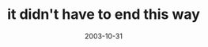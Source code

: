 ---
layout: base.njk
title : 'it didn&#39;t have to end this way' 
view_title : 'it didn&#39;t have to end this way' 
year : '2003' 
date : '2003-10-31' 
img_file : '/drawing/itdidnthavetoendthisway.png' 
html_file : 'itdidnthavetoendthisway' 
next_html : 'whatiswrongwithme2.html' 
year_order : '150' 
permalink : "title/{{html_file}}.html"
---